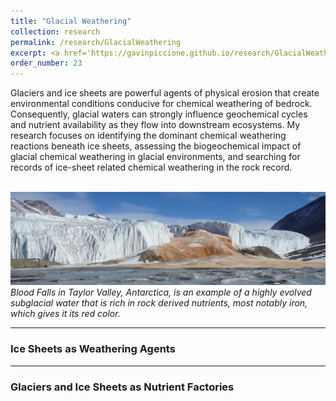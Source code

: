 ```yaml
---
title: "Glacial Weathering"
collection: research
permalink: /research/GlacialWeathering
excerpt: <a href='https://gavinpiccione.github.io/research/GlacialWeathering'><br/><img src='/images/GlacialEnvironment.png'>
order_number: 23
---
```

Glaciers and ice sheets are powerful agents of physical erosion that create environmental conditions conducive for chemical weathering of bedrock. Consequently, glacial waters can strongly influence geochemical cycles and nutrient availability as they flow into downstream ecosystems. My research focuses on identifying the dominant chemical weathering reactions beneath ice sheets, assessing the biogeochemical impact of glacial chemical weathering in glacial environments, and searching for records of ice-sheet related chemical weathering in the rock record.

<br/><img src='/images/Bloodfalls.JPG'>
*Blood Falls in Taylor Valley, Antarctica, is an example of a highly evolved subglacial water that is rich in rock derived nutrients, most notably iron, which gives it its red color.*

---
### Ice Sheets as Weathering Agents

---
### Glaciers and Ice Sheets as Nutrient Factories
